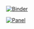 [![Binder](https://mybinder.org/badge_logo.svg)](https://mybinder.org/v2/gh/Koppeprojects/Pakistan_blog/HEAD?urlpath=%2Fdoc%2Ftree%2FPakistan_Blog.py)

[![Panel](https://img.shields.io/badge/Powered%20by-Panel-0072B5.svg)](https://panel.holoviz.org/)
